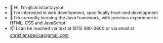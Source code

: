 - 👋 Hi, I’m @christiantayylor
- 👀 I’m interested in web development, specifically front-end development
- 🌱 I’m currently learning the Java framework, with previous experience in HTML, CSS and JavaScript
- 📫 I can be reached via text at (815) 980-2600 or via email at christiansdevice@gmail.com

<!---
MyProjects/About is a ✨ special ✨ repository because its `README.md` (this file) appears on your GitHub profile.
You can click the Preview link to take a look at your changes.
--->
